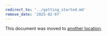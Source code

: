 ```yaml
---
redirect_to: '../getting_started.md'
remove_date: '2025-02-07'
---
```


<!-- markdownlint-disable -->
<!-- vale off -->

This document was moved to [another location](../getting_started.md).

<!-- This redirect file can be deleted after <2025-05-07>. -->
<!-- Redirects that point to other docs in the same project expire in three months. -->
<!-- Redirects that point to docs in a different project or site (for example, link is not relative and starts with `https:`) expire in one year. -->
<!-- Before deletion, see: https://docs.gitlab.com/ee/development/documentation/redirects.html -->
